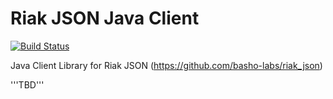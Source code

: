 # Riak JSON Java Client
[![Build Status](https://travis-ci.org/randysecrist/connect-riak-sessions.png?branch=master)](https://travis-ci.org/randysecrist/connect-riak-sessions)

Java Client Library for Riak JSON (https://github.com/basho-labs/riak_json)

'''TBD'''
